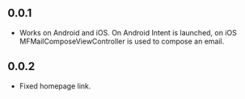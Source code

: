 ## 0.0.1

* Works on Android and iOS. On Android Intent is launched, on iOS MFMailComposeViewController is used to compose an email.

## 0.0.2

* Fixed homepage link.
